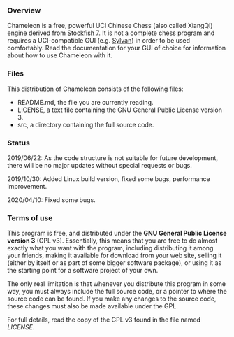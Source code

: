 ### Overview

Chameleon is a free, powerful UCI Chinese Chess (also called XiangQi) engine derived from [Stockfish 7](https://github.com/official-stockfish/Stockfish). It is not a complete chess program and requires a UCI-compatible GUI (e.g. [Sylvan](https://github.com/EterCyber/Sylvan)) in order to be used comfortably. Read the documentation for your GUI of choice for information about how to use Chameleon with it.

### Files

This distribution of Chameleon consists of the following files:
- README.md, the file you are currently reading.<br>
- LICENSE, a text file containing the GNU General Public License version 3.<br>
- src, a directory containing the full source code.<br>

### Status

2019/06/22: As the code structure is not suitable for future development, there will be no major updates without special requests or bugs.

2019/10/30: Added Linux build version, fixed some bugs, performance improvement.

2020/04/10: Fixed some bugs.

### Terms of use

This program is free, and distributed under the **GNU General Public License version 3**
(GPL v3). Essentially, this means that you are free to do almost exactly
what you want with the program, including distributing it among your
friends, making it available for download from your web site, selling
it (either by itself or as part of some bigger software package), or
using it as the starting point for a software project of your own.

The only real limitation is that whenever you distribute this program in
some way, you must always include the full source code, or a pointer
to where the source code can be found. If you make any changes to the
source code, these changes must also be made available under the GPL.

For full details, read the copy of the GPL v3 found in the file named
*LICENSE*.
